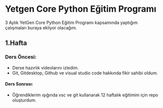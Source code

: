 # Yetgen Core Python Eğitim Programı

3 Aylık YetGen Core Python Eğitim Programı kapsamında yaptığım çalışmaları buraya ekliyor olacağım.

## 1.Hafta 

### Ders Öncesi: 
- Derse hazırlık videolarını izledim.
- Git, Gitdesktop, Github ve visual studio code hakkında fikir sahibi oldum.

#### Ders Sonrası:

- Öğrendiklerim ışığında vsc ve git kullanarak 12 haftalık eğitimim için repo oluşturdum.